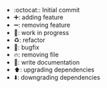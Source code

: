 - :octocat:: Initial commit
- :heavy_plus_sign:: adding feature
- :heavy_minus_sign:: removing feature
- :construction:: work in progress
- :recycle:: refactor
- :bug:: bugfix
- :fire:: removing file
- :memo:: write documentation
- :arrow_up:: upgrading dependencies
- :arrow_down:: downgrading dependencies
